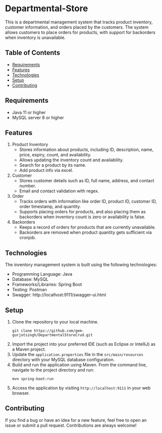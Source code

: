 # Departmental-Store

This is a departmental management system that tracks product inventory, customer information, and orders placed by the customers. The system allows customers to place orders for products, with support for backorders when inventory is unavailable.

## Table of Contents

- [Requirements](#requirements)
- [Features](#features)
- [Technologies](#technologies)
- [Setup](#setup)
- [Contributing](#contributing)

## Requirements

- Java 11 or higher
- MySQL server 8 or higher

## Features

1. Product Inventory
   - Stores information about products, including ID, description, name, price, expiry, count, and availability.
   - Allows updating the inventory count and availability.
   - Search for a product by its name.
   - Add product info via excel.
2. Customer
   - Stores customer details such as ID, full name, address, and contact number.
   - Email and contact validation with regex.
3. Order
   - Tracks orders with information like order ID, product ID, customer ID, order timestamp, and quantity.
   - Supports placing orders for products, and also placing them as backorders when inventory count is zero or availability is false.
4. Backorders
   - Keeps a record of orders for products that are currently unavailable.
   - Backorders are removed when product quantity gets sufficient via cronjob.

## Technologies

The inventory management system is built using the following technologies:

- Programming Language: Java
- Database: MySQL
- Frameworks/Libraries: Spring Boot
- Testing: Postman
- Swagger: http://localhost:9111/swagger-ui.html

## Setup

1. Clone the repository to your local machine.
   ```
   git clone https://github.com/gem-gurjotsingh/DepartmentalStoreCrud.git
   ```
2. Import the project into your preferred IDE (such as Eclipse or IntelliJ) as a Maven project.
3. Update the `application.properties` file in the `src/main/resources` directory with your MySQL database configuration.
4. Build and run the application using Maven. From the command line, navigate to the project directory and run:
   ```
   mvn spring-boot:run
   ```
5. Access the application by visiting `http://localhost:9111` in your web browser.

## Contributing

If you find a bug or have an idea for a new feature, feel free to open an issue or submit a pull request. Contributions are always welcome!
